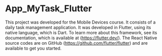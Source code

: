 # App_MyTask_Flutter

This project was developed for the Mobile Devices course. It consists of a daily task management application. It was developed in Flutter, using its native language, which is Dart. To learn more about this framework, see its documentation, which is available at (https://flutter.dev/). The React Native source codes are on GitHub (https://github.com/flutter/flutter) and are available to get you started.
